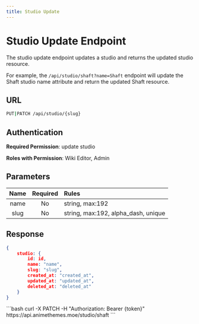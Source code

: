 ```yaml
---
title: Studio Update
---
```


<Block>

# Studio Update Endpoint

The studio update endpoint updates a studio and returns the updated studio resource.

For example, the `/api/studio/shaft?name=Shaft` endpoint will update the Shaft studio name attribute and return the updated Shaft resource.

## URL

```sh
PUT|PATCH /api/studio/{slug}
```

## Authentication

**Required Permission**: update studio

**Roles with Permission**: Wiki Editor, Admin

## Parameters

| Name     | Required | Rules                               |
| :------: | :------: | :---------------------------------- |
| name     | No       | string, max:192                     |
| slug     | No       | string, max:192, alpha_dash, unique |

## Response

```json
{
    studio: {
        id: id,
        name: "name",
        slug: "slug",
        created_at: "created_at",
        updated_at: "updated_at",
        deleted_at: "deleted_at"
    }
}
```

<Example>

<CURL>
```bash
curl -X PATCH -H "Authorization: Bearer {token}" https://api.animethemes.moe/studio/shaft
```
</CURL>

</Example>

</Block>